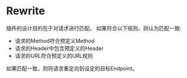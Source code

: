 # Rewrite

插件的设计目的在于对请求进行匹配。 如果符合以下规则，则认为匹配一致:
 * 请求的Method符合预定义Method
 * 请求的Header中包含预定义的Header
 * 请求的URL符合预定义的URL规则
 
如果匹配一致，则将请求重定向到设定的目标Endpoint。